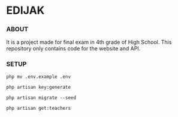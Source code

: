 # EDIJAK 

### ABOUT
It is a project made for final exam in 4th grade of High School.
This repository only contains code for the website and API.

### SETUP
```
php mv .env.example .env
```
```
php artisan key:generate
```

```
php artisan migrate --seed
```

```
php artisan get:teachers
```
